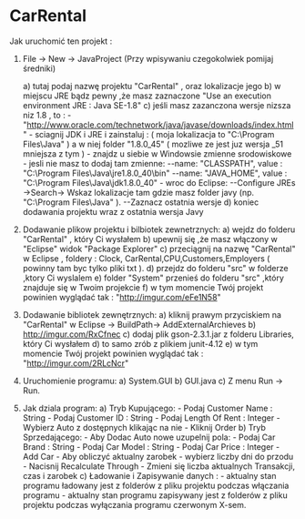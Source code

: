 # CarRental

Jak uruchomić ten projekt :
1) File -> New -> JavaProject
	(Przy wpisywaniu czegokolwiek pomijaj średniki)

	a) tutaj podaj nazwę projektu "CarRental" , oraz lokalizacje jego
	b) w miejscu JRE bądz pewny ,że masz zaznaczone "Use an execution environment JRE : Java SE-1.8"
	c) jeśli masz zazanczona wersje nizsza niz 1.8 , to :
		- "http://www.oracle.com/technetwork/java/javase/downloads/index.html"
		- sciagnij JDK i JRE i zainstaluj : ( moja lokalizacja to "C:\Program Files\Java" ) a w niej folder "1.8.0_45" ( mozliwe ze jest juz wersja _51 mniejsza z tym )
		- znajdz u siebie w Windowsie zmienne srodowiskowe
		- jesli nie masz to dodaj tam zmienne:
			--name: "CLASSPATH", value : "C:\Program Files\Java\jre1.8.0_40\bin"
			--name: "JAVA_HOME", value : "C:\Program Files\Java\jdk1.8.0_40"
		- wroc do Eclipse:
			--Configure JREs ->Search-> Wskaz lokalizacje tam gdzie masz folder javy (np. "C:\Program Files\Java" ).
			--Zaznacz ostatnia wersje
	d) koniec dodawania projektu wraz z ostatnia wersja Javy

2) Dodawanie plikow projektu i bilbiotek zewnetrznych:
	a) wejdz do folderu "CarRental" , który Ci wysłałem
	b) upewnij się ,że masz włączony w "Eclipse" widok "Package Explorer"
	c) przeciągnij na nazwę "CarRental" w Eclipse , foldery : Clock, CarRental,CPU,Customers,Employers ( powinny tam byc tylko pliki txt ).
	d) przejdz do folderu "src" w folderze ,ktory Ci wyslalem
	e) folder "System" przenieś do folderu "src" ,który znajduje się w Twoim projekcie
	f) w tym momencie Twój projekt powinien wyglądać tak : "http://imgur.com/eFe1N58"

3) Dodawanie bibliotek zewnętrznych:
	a) kliknij prawym przyciskiem na "CarRental" w Eclipse -> BuildPath-> AddExternalArchieves
	b) http://imgur.com/RxCfnec
	c) dodaj plik gson-2.3.1.jar z folderu Libraries, który Ci wysłałem
	d) to samo zrób z plikiem junit-4.12
	e) w tym momencie Twój projekt powinien wyglądać tak : "http://imgur.com/2RLcNcr"

4) Uruchomienie programu:
	a) System.GUI
	b) GUI.java
	c) Z menu Run -> Run.

5) Jak dziala program:
	a) Tryb Kupującego:
		- Podaj Customer Name : String
		- Podaj Customer ID : String
		- Podaj Length Of Rent : Integer
		- Wybierz Auto z dostępnych klikając na nie
		- Kliknij Order
	b) Tryb Sprzedającego:
		- Aby Dodac Auto nowe uzupelnij pola:
			- Podaj Car Brand : String
			- Podaj Car Model : String
			- Podaj Car Price : Integer
			- Add Car
		- Aby obliczyć aktualny zarobek 
			- wybierz liczby dni do przodu
			- Nacisnij Recalculate Through
			- Zmieni się liczba aktualnych Transakcji, czas i zarobek
	c) Ładowanie i Zapisywanie danych :
		- aktualny stan programu ładowany jest z folderów z pliku projektu podczas włączania programu
		- aktualny stan programu zapisywany jest z folderów z pliku projektu podczas wyłączania programu czerwonym X-sem.
